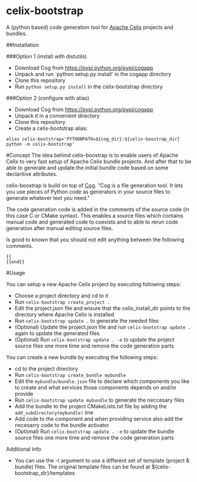 # celix-bootstrap
A (python based) code generation tool for [Apache Celix](https://celix.apache.org/) projects and bundles.

##Installation

###Option 1 (install with distutils)

* Download Cog from https://pypi.python.org/pypi/cogapp
* Unpack and run `python setup.py install' in the cogapp directory
* Clone this repository
* Run `python setup.py install` in the celix-bootstrap directory

###Option 2 (configure with alias)
* Download Cog from https://pypi.python.org/pypi/cogapp
* Unpack it in a convenient directory 
* Clone this repository
* Create a celix-bootstrap alias:
```
alias celix-bootstrap='PYTHONPATH=${cog_dir}:${celix-boostrap_dir} python -m celix-bootstrap'
```

#Concept
The idea behind celix-boostrap is to enable users of Apache Celix to very fast setup of Apache Celix bundle projects. And after that to be able to generate and update the initial bundle code based on some declaritive attributes.

celix-boostrap is build on top of [Cog](https://celix.apache.org/). "Cog is a file generation tool. It lets you use pieces of Python code as generators in your source files to generate whatever text you need." 

The code generation code is added in the comments of the source code (in this case C or CMake syntax). This enables a
source files which contains manual code and generated code to coexists and to able to rerun code generation after manual editing source files.

Is good to known that you should not edit anything between the following comments.
```
{{
{{end}}
```

#Usage

You can setup a new Apache Celix project by executing following steps:
* Choose a project directory and cd to it
* Run `celix-bootstrap create_project .`
* Edit the project.json file and ensure that the celix_install_dir points to the directory where Apache Celix is installed
* Run `celix-bootstrap update .` to generate the needed files
* (Optional) Update the project.json file and run `celix-bootstrap update .` again to update the generated files
* (Optional) Run `celix-bootstrap update . -e` to update the project source files one more time and remove the code generation parts

You can create a new bundle by executing the following steps:
* cd to the project directory
* Run `celix-bootstrap create_bundle mybundle`
* Edit the `mybundle/bundle.json` file to declare which components you like to create and what services those components depends on and/or provide
* Run `celix-bootstrap update mybundle` to generate the neccesary files
* Add the bundle to the project CMakeLists.txt file by adding the `add_subdirectory(mybundle)` line
* Add code to the component and when providing service also add the necesarry code to the bundle activator
* (Optional) Run `celix-bootstrap update . -e` to update the bundle source files one more time and remove the code generation parts

Additional Info
* You can use the -t argument to use a different set of template (project & bundle) files. The original template files can be found at ${celix-bootstrap_dir}/templates
